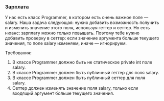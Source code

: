 
### Зарплата

У нас есть класс Programmer, в котором есть очень важное поле &mdash; salary. Наша задача следующая: нужно добавить возможность
получить и изменить значение этого поля, используя геттер и сеттер. Но есть нюанс: зарплату можно только повышать. Поэтому тебе
нужно добавить проверку в сеттер: если значение аргумента больше текущего значения, то поле salary изменяем, иначе &mdash; игнорируем.


Требования:
1.	В классе Programmer должно быть не статическое private int поле salary.
2.	В классе Programmer должен быть публичный геттер для поля salary.
3.	В классе Programmer должен быть публичный сеттер для поля salary.
4.	Сеттер должен изменять значение поля salary, только если входящий аргумент больше текущего значения.


